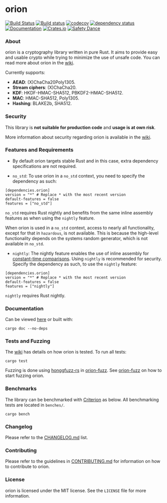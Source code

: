 # orion
[![Build Status](https://travis-ci.org/brycx/orion.svg?branch=crates-published)](https://travis-ci.org/brycx/orion) [![Build status](https://ci.appveyor.com/api/projects/status/x4o6vneh087io03s/branch/crates-published?svg=true)](https://ci.appveyor.com/project/brycx/orion/branch/crates-published) [![codecov](https://codecov.io/gh/brycx/orion/branch/crates-published/graph/badge.svg)](https://codecov.io/gh/brycx/orion) [![dependency status](https://deps.rs/repo/github/brycx/orion/status.svg)](https://deps.rs/repo/github/brycx/orion) [![Documentation](https://docs.rs/orion/badge.svg)](https://docs.rs/orion/) [![Crates.io](https://img.shields.io/crates/v/orion.svg)](https://crates.io/crates/orion) [![Safety Dance](https://img.shields.io/badge/unsafe-forbidden-success.svg)](https://github.com/rust-secure-code/safety-dance/)


### About
orion is a cryptography library written in pure Rust. It aims to provide easy and usable crypto while trying to minimize the use of unsafe code. You can read more about orion in the [wiki](https://github.com/brycx/orion/wiki).

Currently supports:
* **AEAD**: (X)ChaCha20Poly1305.
* **Stream ciphers**: (X)ChaCha20.
* **KDF**: HKDF-HMAC-SHA512, PBKDF2-HMAC-SHA512.
* **MAC**: HMAC-SHA512, Poly1305.
* **Hashing**: BLAKE2b, SHA512.

### Security
This library is **not suitable for production code** and **usage is at own risk**.

More information about security regarding orion is available in the [wiki](https://github.com/brycx/orion/wiki/Security).


### Features and Requirements
- By default orion targets stable Rust and in this case, extra dependency specifications are not required.

- `no_std`: To use orion in a `no_std` context, you need to specify the dependency as such:
```
[dependencies.orion]
version = "*" # Replace * with the most recent version
default-features = false
features = ["no_std"]
```
`no_std` requires Rust nightly and benefits from the same inline assembly features as when using the `nightly` feature.

When orion is used in a `no_std` context, access to nearly all functionality, except for that in
`hazardous`, is not available. This is because the high-level functionality depends on the systems random generator,
which is not available in `no_std`.

- `nightly`: The nightly feature enables the use of inline assembly for [constant-time comparisons](https://crates.io/crates/subtle). Using `nightly` is recommended for security. Specify the dependency as such, to use the `nightly` feature:
```
[dependencies.orion]
version = "*" # Replace * with the most recent version
default-features = false
features = ["nightly"]
```
`nightly` requires Rust nightly.

### Documentation
Can be viewed [here](https://docs.rs/orion) or built with:

```
cargo doc --no-deps
```

### Tests and Fuzzing
The [wiki](https://github.com/brycx/orion/wiki/Testing-suite) has details on how orion is tested. To run all tests:
```
cargo test
```

Fuzzing is done using [honggfuzz-rs](https://github.com/rust-fuzz/honggfuzz-rs) in [orion-fuzz](https://github.com/brycx/orion-fuzz). See [orion-fuzz](https://github.com/brycx/orion-fuzz) on how to start fuzzing orion.

### Benchmarks
The library can be benchmarked with [Criterion](https://github.com/bheisler/criterion.rs) as below. All benchmarking tests are located in `benches/`.
```
cargo bench
```
### Changelog
Please refer to the [CHANGELOG.md](https://github.com/brycx/orion/blob/master/CHANGELOG.md) list.

### Contributing
Please refer to the guidelines in [CONTRIBUTING.md](https://github.com/brycx/orion/blob/master/CONTRIBUTING.md) for information on how to contribute to orion.

### License
orion is licensed under the MIT license. See the `LICENSE` file for more information.
